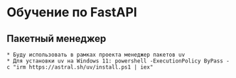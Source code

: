 # Обучение по FastAPI

## Пакетный менеджер
    * Буду использовать в рамках проекта менеджер пакетов uv
    * Для установки uv на Windows 11: powershell -ExecutionPolicy ByPass -c "irm https://astral.sh/uv/install.ps1 | iex"